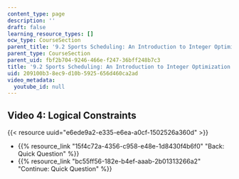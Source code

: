 ```yaml
---
content_type: page
description: ''
draft: false
learning_resource_types: []
ocw_type: CourseSection
parent_title: '9.2 Sports Scheduling: An Introduction to Integer Optimization '
parent_type: CourseSection
parent_uid: fbf2b704-9246-466e-f247-36bff248b7c3
title: '9.2 Sports Scheduling: An Introduction to Integer Optimization'
uid: 209100b3-8ec9-d10b-5925-656d460ca2ad
video_metadata:
  youtube_id: null
---
```

## Video 4: Logical Constraints

{{< resource uuid="e6ede9a2-e335-e6ea-a0cf-1502526a360d" >}}

- {{% resource_link "15f4c72a-4356-c958-e48e-1d8430f4b6f0" "Back: Quick Question" %}}
- {{% resource_link "bc55ff56-182e-b4ef-aaab-2b01313266a2" "Continue: Quick Question" %}}